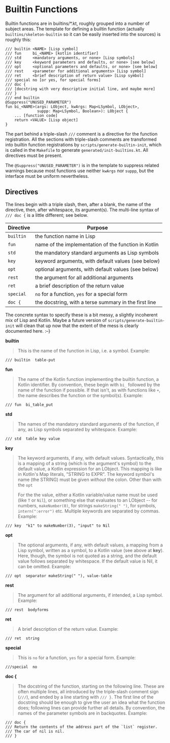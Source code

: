Builtin Functions
=================

Builtin functions are in builtins/*.kt, roughly grouped into a
number of subject areas. The template for defining a builtin
function (actually `builtins/skeleton-builtin` so it can be easily
inserted into the sources) is roughly this:

    /// builtin <NAME> [Lisp symbol]
    /// fun     bi_<NAME> [kotlin identifier]
    /// std     <mandatory arguments, or none> [Lisp symbols]
    /// key     <keyword parameters and defaults, or none> [see below]
    /// opt     <optional parameters and defaults, or none> [see below]
    /// rest    <parameter for additional arguments> [Lisp symbol]
    /// ret     <brief description of return value> [Lisp symbol]
    /// special no [or yes, for special forms]
    /// doc {
    /// [docstring with very descriptive initial line, and maybe more]
    /// }
    /// end builtin
    @Suppress("UNUSED_PARAMETER")
    fun bi_<NAME>(args: LObject, kwArgs: Map<LSymbol, LObject>,
                  suppp: Map<LSymbol, Boolean>): LObject {
        ... [function code]
        return <VALUE> [Lisp object]
    }

The part behind a triple-slash `///` comment is a directive for the
function registration. All the sections with triple-slash comments
are transformed into builtin function registrations by
`scripts/generate-builtin-init`, which is called in the `Makefile`
to generate `generated/init-builtins.kt`. All directives must be
present.

The `@Suppress("UNUSED_PARAMETER")` is in the template to suppress
related warnings because most functions use neither `kwArgs` nor
`suppp`, but the interface must be uniform nevertheless.


Directives
----------

The lines begin with a triple slash, then, after a blank, the name
of the directive, then, after whitespace, its argument(s). The
multi-line syntax of `/// doc {` is a little different; see below.

| Directive | Purpose                                               |
| ----------|-------------------------------------------------------|
| `builtin` | the function name in Lisp                             |
| `fun`     | name of the implementation of the function in Kotlin  |
| `std`     | the mandatory standard arguments as Lisp symbols      |
| `key`     | keyword arguments, with default values (see below)    |
| `opt`     | optional arguments, with default values (see below)   |
| `rest`    | the argument for all additional arguments             |
| `ret`     | a brief description of the return value               |
| `special` | `no` for a function, `yes` for a special form         |
| `doc {`   | the docstring, with a terse summary in the first line |

The concrete syntax to specify these is a bit messy, a slightly
incoherent mix of Lisp and Kotlin. Maybe a future version of
`scripts/generate-builtin-init` will clean that up now that the
extent of the mess is clearly documented here. :–}


**builtin**
> This is the name of the function in Lisp, i.e. a symbol. Example:

    /// builtin  table-put

**fun**
> The name of the Kotlin function implementing the builtin function,
> a Kotlin identifier. By convention, these begin with `bi_`
> followed by the name of the function if possible. If that isn't,
> as with functions like `+`, the name describes the function or the
> symbol(s). Example:

    /// fun  bi_table_put

**std**
> The names of the mandatory standard arguments of the function, if
> any, as Lisp symbols separated by whitespace. Example:

    /// std  table key value

**key**
> The keyword arguments, if any, with default values. Syntactically,
> this is a mapping of a string (which is the argument's symbol) to
> the default value, a Kotlin expression for an LObject. This
> mapping is like in Kotlin's Map literals, "STRING to EXPR".
> The keyword symbol's name (the STRING) must be given *without*
> the colon. Other than with the `opt` 
>
> For the the value, either a Kotlin variable/value name must be
> used (like `T` or `Nil`), or something else that evaluates to an
> LObject -- for numbers, `makeNumber(0)`, for strings
> `makeString(" ")`, for symbols, `intern(":error")` etc. Multiple
> keywords are separated by commas. Example:

    /// key  "k1" to makeNumber(3), "input" to Nil

**opt**
> The optional arguments, if any, with default values, a mapping
> from a Lisp symbol, written as a symbol, to a Kotlin value (see
> above at **key**). Here, though, the symbol is not quoted as a
> string, and the default value follows separated by whitespace. If
> the default value is Nil, it can be omitted. Example:

    /// opt  separator makeString(" "), value-table

**rest**
> The argument for all additional arguments, if intended, a Lisp
> symbol. Example:

    /// rest  bodyforms

**ret**
> A brief description of the return value. Example:

    /// ret  string

**special**
> This is `no` for a function, `yes` for a special form. Example:

    ///special  no

**doc {**
> The docstring of the function, starting on the following line.
> These are often multiple lines, all introduced by the triple-slash
> comment sign (`///`), and ended by a line starting with `/// }`.
> The first line of the docstring should be enough to give the user
> an idea what the function does; following lines can provide
> further all details. By convention, the names of the parameter
> symbols are in backquotes. Example:

    /// doc {  
    /// Return the contents of the address part of the `list` register.  
    /// The car of nil is nil.  
    /// }  
